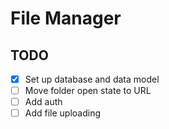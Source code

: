 # File Manager

## TODO

- [x] Set up database and data model
- [ ] Move folder open state to URL
- [ ] Add auth
- [ ] Add file uploading
